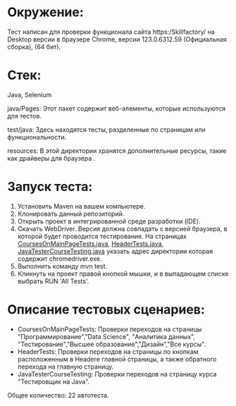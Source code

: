 # Окружение:
Тест написан для проверки функционала сайта https:/Skillfactory/ на Desktop версии в браузере Chrome, версии 123.0.6312.59 (Официальная сборка), (64 бит).
# Стек:
Java, Selenium

java/Pages: Этот пакет содержит веб-элементы, которые используются для тестов. 

test/java: Здесь находятся тесты, разделенные по страницам или функциональности.

resources: В этой директории хранятся дополнительные ресурсы, такие как драйверы для браузера .

# Запуск теста:
1. Установить Maven на вашем компьютере.
2. Клонировать данный репозиторий.
3. Открыть проект в интегрированной среде разработки (IDE).
3. Скачать WebDriver. Версия должна совпадать с версией браузера, в которой будет проводится тестирование. На страницах [CoursesOnMainPageTests.java](src%2Ftest%2Fjava%2FCoursesOnMainPageTests.java), [HeaderTests.java](src%2Ftest%2Fjava%2FHeaderTests.java), [JavaTesterCourseTesting.java](src%2Ftest%2Fjava%2FJavaTesterCourseTesting.java) указать адрес директории которая содержит chromedriver.exe.
4. Выполнить команду mvn test.
5. Кликнуть на проект правой кнопкой мышки, и в выпадающем списке выбрать RUN 'All Tests'.

# Описание тестовых сценариев:
 
- CoursesOnMainPageTests:  Проверки переходов на страницы "Программирование","Data Science", "Аналитика данных", "Тестирование","Высшее образование","Дизайн","Все курсы".
- HeaderTests: Проверки переходов на страницы по кнопкам расположенным в Headere главной страницы, а также обратного перехода на главную страницу.
- JavaTesterCourseTesting: Проверки переходов на страницу курса "Тестировщик на Java".

Общее количество: 22 автотеста.




